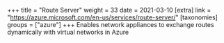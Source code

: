 +++
title = "Route Server"
weight = 33
date = 2021-03-10
[extra]
link = "https://azure.microsoft.com/en-us/services/route-server/"
[taxonomies]
groups = ["azure"]
+++
Enables network appliances to exchange routes dynamically with virtual networks in Azure

